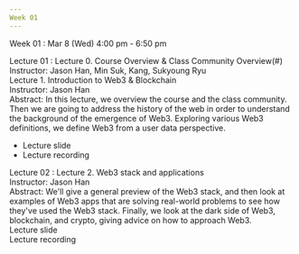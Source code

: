 ```yaml
---
Week 01
---
```


Week 01
  : Mar 8 (Wed) 4:00 pm - 6:50 pm

Lecture 01
  : 
Lecture 0. Course Overview & Class Community Overview(#)<br>
Instructor: Jason Han, Min Suk, Kang, Sukyoung Ryu<br>
Lecture 1. Introduction to Web3 & Blockchain<br>
Instructor: Jason Han<br>
Abstract: In this lecture, we overview the course and the class community. Then we are going to address the history of the web in order to understand the background of the emergence of Web3. Exploring various Web3 definitions, we define Web3 from a user data perspective.<br>
- Lecture slide
- Lecture recording

Lecture 02
  :
Lecture 2. Web3 stack and applications<br>
Instructor: Jason Han<br>
Abstract: We'll give a general preview of the Web3 stack, and then look at examples of Web3 apps that are solving real-world problems to see how they've used the Web3 stack. Finally, we look at the dark side of Web3, blockchain, and crypto, giving advice on how to approach Web3.<br> 
Lecture slide<br>
Lecture recording
